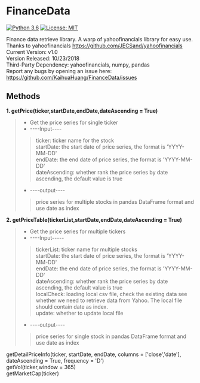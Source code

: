 # FinanceData  
[![Python 3.6](https://img.shields.io/badge/python-3.6-blue.svg)](https://www.python.org/downloads/release/python-360/) [![License: MIT](https://img.shields.io/badge/License-MIT-yellow.svg)](https://opensource.org/licenses/MIT)

Finance data retrieve library. A warp of yahoofinancials library for easy use. Thanks to yahoofinancials https://github.com/JECSand/yahoofinancials  
Current Version: v1.0  
Version Released: 10/23/2018  
Third-Party Dependency: yahoofinancials, numpy, pandas  
Report any bugs by opening an issue here: https://github.com/KaihuaHuang/FinanceData/issues  
## Methods
**1. getPrice(ticker,startDate,endDate,dateAscending = True)** 
> - Get the price series for single ticker
>  - ----Input----
>> ticker: ticker name for the stock  
>> startDate: the start date of price series, the format is 'YYYY-MM-DD'  
>> endDate: the end date of price series, the format is 'YYYY-MM-DD'  
>> dateAscending: whether rank the price series by date ascending, the default value is true  
> - ----output----
>> price series for multiple stocks in pandas DataFrame format and use date as index  

**2. getPriceTable(tickerList,startDate,endDate,dateAscending = True)**    
> - Get the price series for multiple tickers
> - ----Input-----
>> tickerList: ticker name for multiple stocks  
>> startDate: the start date of price series, the format is 'YYYY-MM-DD'  
>> endDate: the end date of price series, the format is 'YYYY-MM-DD'  
>> dateAscending: whether rank the price series by date ascending, the default value is true  
>> localCheck: loading local csv file, check the existing data see whether we need to retrieve data from Yahoo. The local file should contain date as index.  
>> update: whether to update local file  
> - ----output----
>> price series for single stock in pandas DataFrame format and use date as index





getDetailPriceInfo(ticker, startDate, endDate, columns = ['close','date'], dateAscending = True, frequency = 'D')  
getVol(ticker,window = 365)  
getMarketCap(ticker)  

